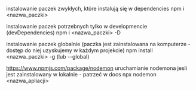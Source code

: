 instalowanie paczek zwykłych, które instalują się w dependencies
npm i <nazwa_paczki>

instalowanie paczek potrzebnych tylko w developmencie (devDependencies)
npm i <nazwa_paczki> -D

instalowanie paczek globalnie (paczka jest zainstalowana na komputerze - dostęp do niej uzyskujemy w każdym projekcie)
npm install <nazwa_paczki> -g (lub --global)

https://www.npmjs.com/package/nodemon
uruchamianie nodemona jesli jest zainstalowany w lokalnie - patrzeć w docs
npx nodemon <nazwa_apliacji>
